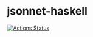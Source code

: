 # jsonnet-haskell

[![Actions Status](https://github.com/moleike/jsonnet-haskell/workflows/build/badge.svg)](https://github.com/moleike/jsonnet-haskell/actions)

